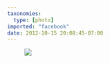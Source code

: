 ```yaml
---
taxonomies:
  type: [photo]
imported: "facebook"
date: 2012-10-15 20:08:45-07:00
---
```

<figure>
  <img src="/media/images/photos/2012/10/10206044082205915_4769808047930.jpg"/>
</figure>

